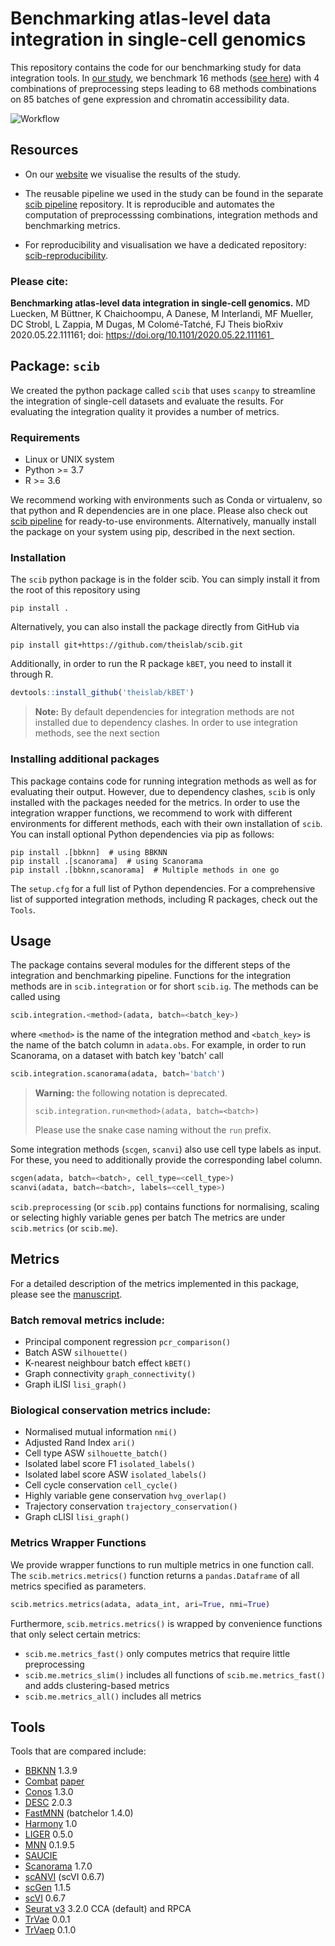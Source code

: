 # Benchmarking atlas-level data integration in single-cell genomics

This repository contains the code for our benchmarking study for data integration tools.
In [our study](https://www.biorxiv.org/content/10.1101/2020.05.22.111161v1), we benchmark 16
methods ([see here](##Tools)) with 4 combinations of preprocessing steps leading to 68 methods combinations on 85
batches of gene expression and chromatin accessibility data.

![Workflow](./figure.png)

## Resources

+ On our [website](https://theislab.github.io/scib-reproducibility) we visualise the results of the study.

+ The reusable pipeline we used in the study can be found in the
  separate [scib pipeline](https://github.com/theislab/scib-pipeline.git) repository. It is reproducible and automates
  the computation of preprocesssing combinations, integration methods and benchmarking metrics.

+ For reproducibility and visualisation we have a dedicated
  repository: [scib-reproducibility](https://github.com/theislab/scib-reproducibility).

### Please cite:

**Benchmarking atlas-level data integration in single-cell genomics.**
MD Luecken, M Büttner, K Chaichoompu, A Danese, M Interlandi, MF Mueller, DC Strobl, L Zappia, M Dugas, M Colomé-Tatché,
FJ Theis bioRxiv 2020.05.22.111161; doi: https://doi.org/10.1101/2020.05.22.111161_

## Package: `scib`

We created the python package called `scib` that uses `scanpy` to streamline the integration of single-cell datasets and
evaluate the results. For evaluating the integration quality it provides a number of metrics.

### Requirements

+ Linux or UNIX system
+ Python >= 3.7
+ R >= 3.6

We recommend working with environments such as Conda or virtualenv, so that python and R dependencies are in one place.
Please also check out [scib pipeline](https://github.com/theislab/scib-pipeline.git) for ready-to-use environments.
Alternatively, manually install the package on your system using pip, described in the next section. 

### Installation

The `scib` python package is in the folder scib. You can simply install it from the root of this repository using

```
pip install .
```

Alternatively, you can also install the package directly from GitHub via

```
pip install git+https://github.com/theislab/scib.git
```

Additionally, in order to run the R package `kBET`, you need to install it through R.

```R
devtools::install_github('theislab/kBET')
```

> **Note:** By default dependencies for integration methods are not installed due to dependency clashes.
> In order to use integration methods, see the next section

### Installing additional packages

This package contains code for running integration methods as well as for evaluating their output. However, due to
dependency clashes, `scib` is only installed with the packages needed for the metrics. In order to use the integration
wrapper functions, we recommend to work with different environments for different methods, each with their own
installation of `scib`. You can install optional Python dependencies via pip as follows:

```
pip install .[bbknn]  # using BBKNN
pip install .[scanorama]  # using Scanorama
pip install .[bbknn,scanorama]  # Multiple methods in one go
```

The `setup.cfg` for a full list of Python dependencies. For a comprehensive list of supported integration methods,
including R packages, check out the `Tools`.

## Usage

The package contains several modules for the different steps of the integration and benchmarking pipeline. Functions for
the integration methods are in `scib.integration` or for short `scib.ig`. The methods can be called using

```py
scib.integration.<method>(adata, batch=<batch_key>)
```

where `<method>` is the name of the integration method and `<batch_key>` is the name of the batch column in `adata.obs`.
For example, in order to run Scanorama, on a dataset with batch key 'batch' call

```py
scib.integration.scanorama(adata, batch='batch')
```

> **Warning:** the following notation is deprecated.
> ```
> scib.integration.run<method>(adata, batch=<batch>)
> ```
> Please use the snake case naming without the `run` prefix.

Some integration methods (`scgen`, `scanvi`) also use cell type labels as input. For these, you need to additionally provide
the corresponding label column.

```py
scgen(adata, batch=<batch>, cell_type=<cell_type>)
scanvi(adata, batch=<batch>, labels=<cell_type>)
```

`scib.preprocessing` (or `scib.pp`) contains functions for normalising, scaling or selecting highly variable genes per batch
The metrics are under `scib.metrics` (or `scib.me`).

## Metrics

For a detailed description of the metrics implemented in this package, please see
the [manuscript](https://www.biorxiv.org/content/10.1101/2020.05.22.111161v2).

### Batch removal metrics include:

- Principal component regression `pcr_comparison()`
- Batch ASW `silhouette()`
- K-nearest neighbour batch effect `kBET()`
- Graph connectivity `graph_connectivity()`
- Graph iLISI `lisi_graph()`

### Biological conservation metrics include:

- Normalised mutual information `nmi()`
- Adjusted Rand Index `ari()`
- Cell type ASW `silhouette_batch()`
- Isolated label score F1 `isolated_labels()`
- Isolated label score ASW `isolated_labels()`
- Cell cycle conservation `cell_cycle()`
- Highly variable gene conservation `hvg_overlap()`
- Trajectory conservation `trajectory_conservation()`
- Graph cLISI `lisi_graph()`

### Metrics Wrapper Functions
We provide wrapper functions to run multiple metrics in one function call.
The `scib.metrics.metrics()` function returns a `pandas.Dataframe` of all metrics specified as parameters.

```py
scib.metrics.metrics(adata, adata_int, ari=True, nmi=True)
```

Furthermore, `scib.metrics.metrics()` is wrapped by convenience functions that only select certain metrics:

+ `scib.me.metrics_fast()` only computes metrics that require little preprocessing
+ `scib.me.metrics_slim()` includes all functions of `scib.me.metrics_fast()` and adds clustering-based metrics
+ `scib.me.metrics_all()` includes all metrics

## Tools

Tools that are compared include:

- [BBKNN](https://github.com/Teichlab/bbknn) 1.3.9
- [Combat](https://scanpy.readthedocs.io/en/stable/api/scanpy.pp.combat.html) [paper](https://academic.oup.com/biostatistics/article/8/1/118/252073)
- [Conos](https://github.com/hms-dbmi/conos) 1.3.0
- [DESC](https://github.com/eleozzr/desc) 2.0.3
- [FastMNN](https://bioconductor.org/packages/batchelor/) (batchelor 1.4.0)
- [Harmony](https://github.com/immunogenomics/harmony) 1.0
- [LIGER](https://github.com/MacoskoLab/liger) 0.5.0
- [MNN](https://github.com/chriscainx/mnnpy) 0.1.9.5
- [SAUCIE](https://github.com/KrishnaswamyLab/SAUCIE)
- [Scanorama](https://github.com/brianhie/scanorama) 1.7.0
- [scANVI](https://github.com/chenlingantelope/HarmonizationSCANVI) (scVI 0.6.7)
- [scGen](https://github.com/theislab/scgen) 1.1.5
- [scVI](https://github.com/YosefLab/scVI) 0.6.7
- [Seurat v3](https://github.com/satijalab/seurat) 3.2.0 CCA (default) and RPCA
- [TrVae](https://github.com/theislab/trvae) 0.0.1
- [TrVaep](https://github.com/theislab/trvaep) 0.1.0
